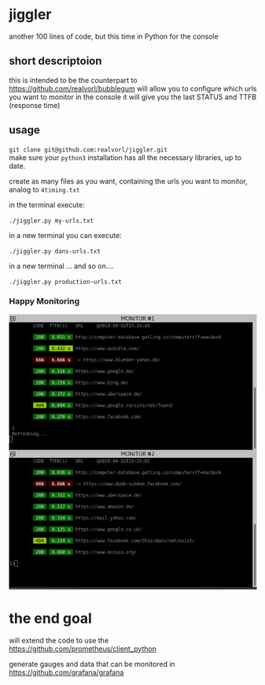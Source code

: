 # jiggler
another 100 lines of code, but this time in Python for the console

## short descriptoion 
this is intended to be the counterpart to https://github.com/realvorl/bubblegum
    will allow you to configure which urls you want to monitor
    in the console it will give you the last STATUS and TTFB (response time)

## usage
`git clone git@github.com:realvorl/jiggler.git` <br/>
 make sure your `python3` installation has all the necessary libraries, up to date.

create as many files as you want, containing the urls you want to monitor, analog to `4timing.txt`

in the terminal execute:

`./jiggler.py my-urls.txt`

in a new terminal you can execute:

`./jiggler.py dans-urls.txt`

in a new terminal ... and so on....

`./jiggler.py production-urls.txt`

### Happy Monitoring
![what to expect](https://github.com/realvorl/jiggler/blob/master/intial-screen-s.png)

# the end goal
will extend the code to use the https://github.com/prometheus/client_python 

generate gauges and data that can be monitored in https://github.com/grafana/grafana

